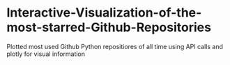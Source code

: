 # Interactive-Visualization-of-the-most-starred-Github-Repositories
Plotted most used Github Python repositiores of all time using API calls and plotly for visual information
